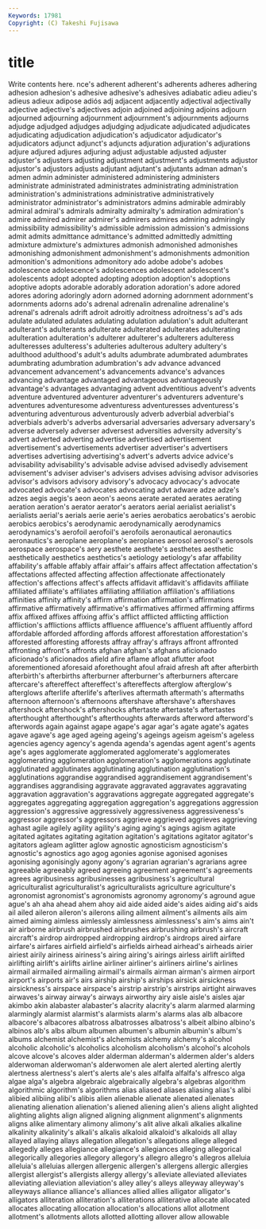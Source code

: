 ```yaml
---
Keywords: 17981 
Copyright: (C) Takeshi Fujisawa
---
```


# title

Write contents here.
nce's adherent adherent's adherents adheres
adhering adhesion adhesion's adhesive adhesive's adhesives adiabatic adieu adieu's adieus
adieux adipose adiós adj adjacent adjacently adjectival adjectivally adjective adjective's
adjectives adjoin adjoined adjoining adjoins adjourn adjourned adjourning adjournment adjournment's
adjournments adjourns adjudge adjudged adjudges adjudging adjudicate adjudicated adjudicates adjudicating
adjudication adjudication's adjudicator adjudicator's adjudicators adjunct adjunct's adjuncts adjuration adjuration's
adjurations adjure adjured adjures adjuring adjust adjustable adjusted adjuster adjuster's
adjusters adjusting adjustment adjustment's adjustments adjustor adjustor's adjustors adjusts adjutant
adjutant's adjutants adman adman's admen admin administer administered administering administers
administrate administrated administrates administrating administration administration's administrations administrative administratively administrator
administrator's administrators admins admirable admirably admiral admiral's admirals admiralty admiralty's
admiration admiration's admire admired admirer admirer's admirers admires admiring admiringly
admissibility admissibility's admissible admission admission's admissions admit admits admittance admittance's
admitted admittedly admitting admixture admixture's admixtures admonish admonished admonishes admonishing
admonishment admonishment's admonishments admonition admonition's admonitions admonitory ado adobe adobe's
adobes adolescence adolescence's adolescences adolescent adolescent's adolescents adopt adopted adopting
adoption adoption's adoptions adoptive adopts adorable adorably adoration adoration's adore
adored adores adoring adoringly adorn adorned adorning adornment adornment's adornments
adorns ado's adrenal adrenalin adrenaline adrenaline's adrenal's adrenals adrift adroit
adroitly adroitness adroitness's ad's ads adulate adulated adulates adulating adulation
adulation's adult adulterant adulterant's adulterants adulterate adulterated adulterates adulterating adulteration
adulteration's adulterer adulterer's adulterers adulteress adulteresses adulteress's adulteries adulterous adultery
adultery's adulthood adulthood's adult's adults adumbrate adumbrated adumbrates adumbrating adumbration
adumbration's adv advance advanced advancement advancement's advancements advance's advances advancing
advantage advantaged advantageous advantageously advantage's advantages advantaging advent adventitious advent's
advents adventure adventured adventurer adventurer's adventurers adventure's adventures adventuresome adventuress
adventuresses adventuress's adventuring adventurous adventurously adverb adverbial adverbial's adverbials adverb's
adverbs adversarial adversaries adversary adversary's adverse adversely adverser adversest adversities
adversity adversity's advert adverted adverting advertise advertised advertisement advertisement's advertisements
advertiser advertiser's advertisers advertises advertising advertising's advert's adverts advice advice's
advisability advisability's advisable advise advised advisedly advisement advisement's adviser adviser's
advisers advises advising advisor advisories advisor's advisors advisory advisory's advocacy
advocacy's advocate advocated advocate's advocates advocating advt adware adze adze's
adzes aegis aegis's aeon aeon's aeons aerate aerated aerates aerating
aeration aeration's aerator aerator's aerators aerial aerialist aerialist's aerialists aerial's
aerials aerie aerie's aeries aerobatics aerobatics's aerobic aerobics aerobics's aerodynamic
aerodynamically aerodynamics aerodynamics's aerofoil aerofoil's aerofoils aeronautical aeronautics aeronautics's aeroplane
aeroplane's aeroplanes aerosol aerosol's aerosols aerospace aerospace's aery aesthete aesthete's
aesthetes aesthetic aesthetically aesthetics aesthetics's aetiology aetiology's afar affability affability's
affable affably affair affair's affairs affect affectation affectation's affectations affected
affecting affection affectionate affectionately affection's affections affect's affects affidavit affidavit's
affidavits affiliate affiliated affiliate's affiliates affiliating affiliation affiliation's affiliations affinities
affinity affinity's affirm affirmation affirmation's affirmations affirmative affirmatively affirmative's affirmatives
affirmed affirming affirms affix affixed affixes affixing affix's afflict afflicted
afflicting affliction affliction's afflictions afflicts affluence affluence's affluent affluently afford
affordable afforded affording affords afforest afforestation afforestation's afforested afforesting afforests
affray affray's affrays affront affronted affronting affront's affronts afghan afghan's
afghans aficionado aficionado's aficionados afield afire aflame afloat aflutter afoot
aforementioned aforesaid aforethought afoul afraid afresh aft after afterbirth afterbirth's
afterbirths afterburner afterburner's afterburners aftercare aftercare's aftereffect aftereffect's aftereffects afterglow
afterglow's afterglows afterlife afterlife's afterlives aftermath aftermath's aftermaths afternoon afternoon's
afternoons aftershave aftershave's aftershaves aftershock aftershock's aftershocks aftertaste aftertaste's aftertastes
afterthought afterthought's afterthoughts afterwards afterword afterword's afterwords again against agape
agape's agar agar's agate agate's agates agave agave's age aged
ageing ageing's ageings ageism ageism's ageless agencies agency agency's agenda
agenda's agendas agent agent's agents age's ages agglomerate agglomerated agglomerate's
agglomerates agglomerating agglomeration agglomeration's agglomerations agglutinate agglutinated agglutinates agglutinating agglutination
agglutination's agglutinations aggrandise aggrandised aggrandisement aggrandisement's aggrandises aggrandising aggravate aggravated
aggravates aggravating aggravation aggravation's aggravations aggregate aggregated aggregate's aggregates aggregating
aggregation aggregation's aggregations aggression aggression's aggressive aggressively aggressiveness aggressiveness's aggressor
aggressor's aggressors aggrieve aggrieved aggrieves aggrieving aghast agile agilely agility
agility's aging aging's agings agism agitate agitated agitates agitating agitation
agitation's agitations agitator agitator's agitators agleam aglitter aglow agnostic agnosticism
agnosticism's agnostic's agnostics ago agog agonies agonise agonised agonises agonising
agonisingly agony agony's agrarian agrarian's agrarians agree agreeable agreeably agreed
agreeing agreement agreement's agreements agrees agribusiness agribusinesses agribusiness's agricultural agriculturalist
agriculturalist's agriculturalists agriculture agriculture's agronomist agronomist's agronomists agronomy agronomy's aground
ague ague's ah aha ahead ahem ahoy aid aide aided
aide's aides aiding aid's aids ail ailed aileron aileron's ailerons
ailing ailment ailment's ailments ails aim aimed aiming aimless aimlessly
aimlessness aimlessness's aim's aims ain't air airborne airbrush airbrushed airbrushes
airbrushing airbrush's aircraft aircraft's airdrop airdropped airdropping airdrop's airdrops aired
airfare airfare's airfares airfield airfield's airfields airhead airhead's airheads airier
airiest airily airiness airiness's airing airing's airings airless airlift airlifted
airlifting airlift's airlifts airline airliner airliner's airliners airline's airlines airmail
airmailed airmailing airmail's airmails airman airman's airmen airport airport's airports
air's airs airship airship's airships airsick airsickness airsickness's airspace airspace's
airstrip airstrip's airstrips airtight airwaves airwaves's airway airway's airways airworthy
airy aisle aisle's aisles ajar akimbo akin alabaster alabaster's alacrity
alacrity's alarm alarmed alarming alarmingly alarmist alarmist's alarmists alarm's alarms
alas alb albacore albacore's albacores albatross albatrosses albatross's albeit albino
albino's albinos alb's albs album albumen albumen's albumin albumin's album's
albums alchemist alchemist's alchemists alchemy alchemy's alcohol alcoholic alcoholic's alcoholics
alcoholism alcoholism's alcohol's alcohols alcove alcove's alcoves alder alderman alderman's
aldermen alder's alders alderwoman alderwoman's alderwomen ale alert alerted alerting
alertly alertness alertness's alert's alerts ale's ales alfalfa alfalfa's alfresco
alga algae alga's algebra algebraic algebraically algebra's algebras algorithm algorithmic
algorithm's algorithms alias aliased aliases aliasing alias's alibi alibied alibiing
alibi's alibis alien alienable alienate alienated alienates alienating alienation alienation's
aliened aliening alien's aliens alight alighted alighting alights align aligned
aligning alignment alignment's alignments aligns alike alimentary alimony alimony's alit
alive alkali alkalies alkaline alkalinity alkalinity's alkali's alkalis alkaloid alkaloid's
alkaloids all allay allayed allaying allays allegation allegation's allegations allege
alleged allegedly alleges allegiance allegiance's allegiances alleging allegorical allegorically allegories
allegory allegory's allegro allegro's allegros alleluia alleluia's alleluias allergen allergenic
allergen's allergens allergic allergies allergist allergist's allergists allergy allergy's alleviate
alleviated alleviates alleviating alleviation alleviation's alley alley's alleys alleyway alleyway's
alleyways alliance alliance's alliances allied allies alligator alligator's alligators alliteration
alliteration's alliterations alliterative allocate allocated allocates allocating allocation allocation's allocations
allot allotment allotment's allotments allots allotted allotting allover allow allowable
